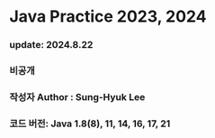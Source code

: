 # Java Practice 2023, 2024
### update: 2024.8.22
### 비공개
### 작성자 Author : Sung-Hyuk Lee
### 코드 버전: Java 1.8(8), 11, 14, 16, 17, 21 
